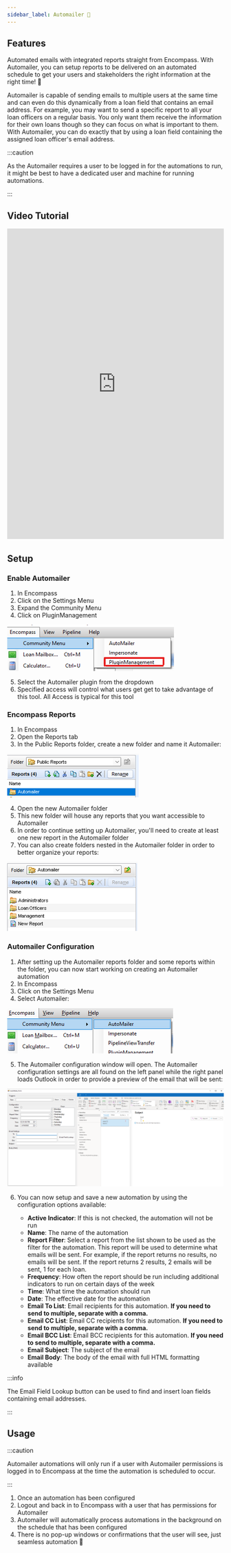 ```yaml
---
sidebar_label: Automailer 🚧
---
```


<underconstruction />

## Features

Automated emails with integrated reports straight from Encompass. With Automailer, you can setup reports to be delivered on an automated schedule to get your users and stakeholders the right information at the right time! :punch:

Automailer is capable of sending emails to multiple users at the same time and can even do this dynamically from a loan field that contains an email address. For example, you may want to send a specific report to all your loan officers on a regular basis. You only want them receive the information for their own loans though so they can focus on what is important to them. With Automailer, you can do exactly that by using a loan field containing the assigned loan officer's email address. 

:::caution

As the Automailer requires a user to be logged in for the automations to run, it might be best to have a dedicated user and machine for running automations.

:::

## Video Tutorial

<iframe width="100%" height="720" src="https://www.youtube.com/embed/ytBxjDFDV8w" title="Community Plugin Automailer" frameborder="0" allowfullscreen></iframe>

## Setup

### Enable Automailer

1. In Encompass
2. Click on the Settings Menu
3. Expand the Community Menu
4. Click on PluginManagement

![Community Plugin Menu](/img/CommunityPluginMenu.png)

5. Select the Automailer plugin from the dropdown
6. Specified access will control what users get get to take advantage of this tool. All Access is typical for this tool

### Encompass Reports

1. In Encompass
2. Open the Reports tab
3. In the Public Reports folder, create a new folder and name it Automailer:

![Automailer Reports Folder](/img/Automailer/AutomailerReportsFolder.png)

4. Open the new Automailer folder
5. This new folder will house any reports that you want accessible to Automailer
6. In order to continue setting up Automailer, you'll need to create at least one new report in the Automailer folder
7. You can also create folders nested in the Automailer folder in order to better organize your reports:

![Nested Folders](/img/Automailer/NestedFolders.png)

### Automailer Configuration

1. After setting up the Automailer reports folder and some reports within the folder, you can now start working on creating an Automailer automation
2. In Encompass
3. Click on the Settings Menu
4. Select Automailer:

![Automailer Menu](/img/Automailer/Menu.png)

5. The Automailer configuration window will open. The Automailer configuration settings are all found on the left panel while the right panel loads Outlook in order to provide a preview of the email that will be sent:

![Automailer Setup Window](/img/Automailer/Setup.png)

6. You can now setup and save a new automation by using the configuration options available:

    - **Active Indicator**: If this is not checked, the automation will not be run
    - **Name**: The name of the automation
    - **Report Filter**: Select a report from the list shown to be used as the filter for the automation. This report will be used to determine what emails will be sent. For example, if the report returns no results, no emails will be sent. If the report returns 2 results, 2 emails will be sent, 1 for each loan. 
    - **Frequency**: How often the report should be run including additional indicators to run on certain days of the week
    - **Time**: What time the automation should run
    - **Date**: The effective date for the automation
    - **Email To List**: Email recipients for this automation. **If you need to send to multiple, separate with a comma.**
    - **Email CC List**: Email CC recipients for this automation. **If you need to send to multiple, separate with a comma.**
    - **Email BCC List**: Email BCC recipients for this automation. **If you need to send to multiple, separate with a comma.**
    - **Email Subject**: The subject of the email
    - **Email Body**: The body of the email with full HTML formatting available

:::info

The Email Field Lookup button can be used to find and insert loan fields containing email addresses. 

:::

## Usage

:::caution

Automailer automations will only run if a user with Automailer permissions is logged in to Encompass at the time the automation is scheduled to occur.

:::

1. Once an automation has been configured
2. Logout and back in to Encompass with a user that has permissions for Automailer
3. Automailer will automatically process automations in the background on the schedule that has been configured
4. There is no pop-up windows or confirmations that the user will see, just seamless automation :tada:
